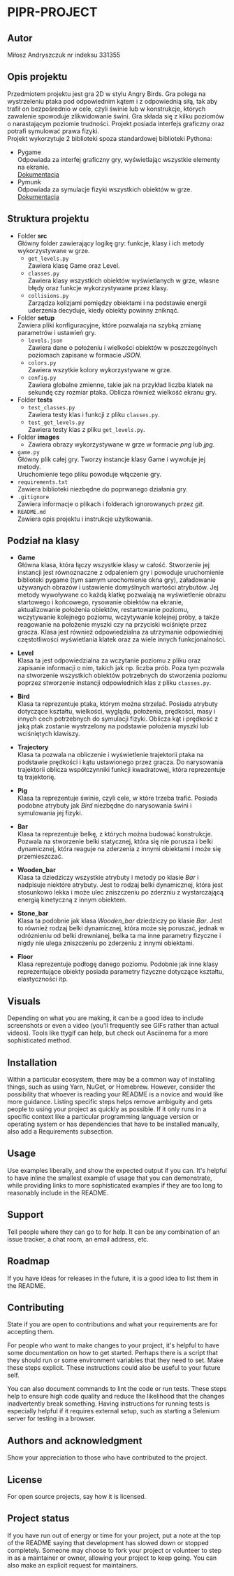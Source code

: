 # PIPR-PROJECT

## Autor
Miłosz Andryszczuk
nr indeksu 331355

## Opis projektu
Przedmiotem projektu jest gra 2D w stylu Angry Birds. Gra polega na wystrzeleniu ptaka pod odpowiednim kątem i z odpowiednią siłą, tak aby trafił on bezpośrednio w cele, czyli świnie lub w konstrukcje, których zawalenie spowoduje zlikwidowanie świni. Gra składa się z kilku poziomów o narastającym poziomie trudności. Projekt posiada interfejs graficzny oraz potrafi symulować prawa fizyki.<br>
Projekt wykorzytuje 2 biblioteki spoza standardowej biblioteki Pythona:
- Pygame<br>
Odpowiada za interfej graficzny gry, wyświetlając wszystkie elementy na ekranie.<br>
[Dokumentacja](https://www.pygame.org/docs/)
- Pymunk<br>
Odpowiada za symulacje fizyki wszystkich obiektów w grze.<br>
[Dokumentacja](https://www.pymunk.org/en/latest/index.html)


## Struktura projektu
- Folder **src**<br>
Główny folder zawierający logikę gry: funkcje, klasy i ich metody wykorzystywane w grze.
    - `get_levels.py`<br>
    Zawiera klasę Game oraz Level.
    - `classes.py`<br>
    Zawiera klasy wszystkich obiektów wyświetlanych w grze, własne błędy oraz funkcje wykorzystywane przez klasy.
    - `collisions.py`<br>
    Zarządza kolizjami pomiędzy obiektami i na podstawie energii uderzenia decyduje, kiedy obiekty powinny zniknąć.
- Folder **setup**<br>
Zawiera pliki konfiguracyjne, które pozwalaja na szybką zmianę parametrów i ustawień gry.
    - `levels.json`<br>
    Zawiera dane o położeniu i wielkości obiektów w poszczególnych poziomach zapisane w formacie *JSON*.
    - `colors.py`<br>
    Zawiera wszytkie kolory wykorzystywane w grze.
    - `config.py`<br>
    Zawiera globalne zmienne, takie jak na przykład liczba klatek na sekundę czy rozmiar ptaka. Oblicza również wielkość ekranu gry.
- Folder **tests**
    - `test_classes.py`<br>
    Zawiera testy klas i funkcji z pliku `classes.py`.
    - `test_get_levels.py`<br>
    Zawiera testy klas z pliku `get_levels.py`.
- Folder **images**
    - Zawiera obrazy wykorzystywane w grze w formacie *png* lub *jpg*.
- `game.py`<br>
Główny plik całej gry. Tworzy instancje klasy Game i wywołuje jej metody.<br>
Uruchomienie tego pliku powoduje włączenie gry.
- `requirements.txt`<br>
Zawiera biblioteki niezbędne do poprwanego działania gry.
-  `.gitignore`<br>
Zawiera informacje o plikach i folderach ignorowanych przez *git*.
- `README.md`<br>
Zawiera opis projektu i instrukcje użytkowania.

## Podział na klasy
- **Game**<br>
Główna klasa, która łączy wszystkie klasy w całość. Stworzenie jej instancji jest równoznaczne z odpaleniem gry i powoduje uruchomienie biblioteki pygame (tym samym urochomienie okna gry), załadowanie używanych obrazów i ustawienie domyślnych wartości atrybutów. Jej metody wywoływane co każdą klatkę pozwalają na wyświetlenie obrazu startowego i końcowego, rysowanie obiektów na ekranie, aktualizowanie położenia obiektów, restartowanie poziomu, wczytywanie kolejnego poziomu, wczytywanie kolejnej próby, a także reagowanie na położenie myszki czy na przyciski wciśnięte przez gracza. Klasa jest również odpowiedzialna za utrzymanie odpowiedniej częstotliwości wyświetlania klatek oraz za wiele innych funkcjonalności.

- **Level**<br>
Klasa ta jest odpowiedzialna za wczytanie poziomu z pliku oraz zapisanie informacji o nim, takich jak np. liczba prób. Poza tym pozwala na stworzenie wszystkich obiektów potrzebnych do stworzenia poziomu poprzez stworzenie instancji odpowiednich klas z pliku `classes.py`.

- **Bird**<br>
Klasa ta reprezentuje ptaka, którym można strzelać. Posiada atrybuty dotyczące kształtu, wielkości, wyglądu, położenia, prędkości, masy i innych cech potrzebnych do symulacji fizyki. Oblicza kąt i prędkość z jaką ptak zostanie wystrzelony na podstawie położenia myszki lub wciśniętych klawiszy.

- **Trajectory**<br>
Klasa ta pozwala na obliczenie i wyświetlenie trajektorii ptaka na podstawie prędkości i kątu ustawionego przez gracza. Do narysowania trajektorii oblicza współczynniki funkcji kwadratowej, która reprezentuje tą trajektorię.

- **Pig**<br>
Klasa ta reprezentuje świnie, czyli cele, w które trzeba trafić. Posiada podobne atrybuty jak *Bird* niezbędne do narysowania świni i symulowania jej fizyki.

- **Bar**<br>
Klasa ta reprezentuje belkę, z których można budować konstrukcje. Pozwala na stworzenie belki statycznej, która się nie porusza i belki dynamicznej, która reaguje na zderzenia z innymi obiektami i może się przemieszczać.

- **Wooden_bar**<br>
Klasa ta dziedziczy wszystkie atrybuty i metody po klasie *Bar* i nadpisuje niektóre atrybuty. Jest to rodzaj belki dynamicznej, która jest stosunkowo lekka i może ulec zniszczeniu po zderzniu z wystarczającą energią kinetyczną z innym obiektem.

- **Stone_bar**<br>
Klasa ta podobnie jak klasa *Wooden_bar* dziedziczy po klasie *Bar*. Jest to również rodzaj belki dynamicznej, która może się poruszać, jednak w odróznieniu od belki drewnianej, belka ta ma inne parametry fizyczne i nigdy nie ulega zniszczeniu po zderzeniu z innymi obiektami.

- **Floor**<br>
Klasa reprezentuje podłogę danego poziomu. Podobnie jak inne klasy reprezentujące obiekty posiada parametry fizyczne dotyczące kształtu, elastyczności itp.

## Visuals
Depending on what you are making, it can be a good idea to include screenshots or even a video (you'll frequently see GIFs rather than actual videos). Tools like ttygif can help, but check out Asciinema for a more sophisticated method.

## Installation
Within a particular ecosystem, there may be a common way of installing things, such as using Yarn, NuGet, or Homebrew. However, consider the possibility that whoever is reading your README is a novice and would like more guidance. Listing specific steps helps remove ambiguity and gets people to using your project as quickly as possible. If it only runs in a specific context like a particular programming language version or operating system or has dependencies that have to be installed manually, also add a Requirements subsection.

## Usage
Use examples liberally, and show the expected output if you can. It's helpful to have inline the smallest example of usage that you can demonstrate, while providing links to more sophisticated examples if they are too long to reasonably include in the README.

## Support
Tell people where they can go to for help. It can be any combination of an issue tracker, a chat room, an email address, etc.

## Roadmap
If you have ideas for releases in the future, it is a good idea to list them in the README.

## Contributing
State if you are open to contributions and what your requirements are for accepting them.

For people who want to make changes to your project, it's helpful to have some documentation on how to get started. Perhaps there is a script that they should run or some environment variables that they need to set. Make these steps explicit. These instructions could also be useful to your future self.

You can also document commands to lint the code or run tests. These steps help to ensure high code quality and reduce the likelihood that the changes inadvertently break something. Having instructions for running tests is especially helpful if it requires external setup, such as starting a Selenium server for testing in a browser.

## Authors and acknowledgment
Show your appreciation to those who have contributed to the project.

## License
For open source projects, say how it is licensed.

## Project status
If you have run out of energy or time for your project, put a note at the top of the README saying that development has slowed down or stopped completely. Someone may choose to fork your project or volunteer to step in as a maintainer or owner, allowing your project to keep going. You can also make an explicit request for maintainers.
